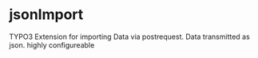 # jsonImport
TYPO3 Extension for importing Data via postrequest. Data transmitted as json. highly configureable
